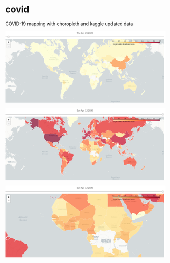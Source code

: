
# covid

COVID-19 mapping with choropleth and kaggle updated data

![COVID19 spreading on January 23rd, 2020](img/covid19-mapping_img3.png)

![COVID19 spreading on April 12th, 2020](img/covid19-mapping_img1.png)

![COVID19  spreading on April 12th, 2020, focus on Africa](img/covid19-mapping_img2.png)

